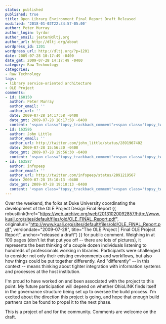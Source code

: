 ```yaml
---
status: published
published: true
title: Open Library Environment Final Report Draft Released
modified: '2018-01-02T22:34:57-05:00'
author: Peter Murray
author_login: lyrdor
author_email: jester@dltj.org
author_url: http://dltj.org/about
wordpress_id: 1201
wordpress_url: http://dltj.org/?p=1201
date: 2009-07-28 10:17:49 -0400
date_gmt: 2009-07-28 14:17:49 -0400
category: Raw Technology
categories:
- Raw Technology
tags:
- library service-oriented architecture
- OLE Project
comments:
- id: 160150
  author: Peter Murray
  author_email: ''
  author_url: ''
  date: 2009-07-28 14:17:58 -0400
  date_gmt: 2009-07-28 18:17:58 -0400
  content: '<span class="topsy_trackback_comment"><span class="topsy_twitter_username"><span class="topsy_trackback_content">New blog post: Open Library Environment Final Report Draft Released http://bit.ly/BGQAW</span></span>'
- id: 163586
  author: John Little
  author_email: ''
  author_url: http://twitter.com/john_little/status/2891967402
  date: 2009-07-28 15:56:30 -0400
  date_gmt: 2009-07-28 19:56:30 -0400
  content: '<span class="topsy_trackback_comment"><span class="topsy_twitter_username"><span class="topsy_trackback_content">RT @DataG: New blog post: Open Library Environment Final Report Draft Released http://bit.ly/BGQAW</span></span>'
- id: 163587
  author: infopeep
  author_email: ''
  author_url: http://twitter.com/infopeep/status/2891219567
  date: 2009-07-28 15:10:13 -0400
  date_gmt: 2009-07-28 19:10:13 -0400
  content: '<span class="topsy_trackback_comment"><span class="topsy_twitter_username"><span class="topsy_trackback_content">Murray, Peter: Open Library Environment Final Report Draft Released http://snipurl.com/o50yv</span></span>'
---
```

Over the weekend, the folks at Duke University coordinating the development of the OLE Project Design Final Report {{ robustlink(href="https://web.archive.org/web/20131020092857/http://www.kuali.org/sites/default/files/old/OLE_FINAL_Report.pdf", originalurl="http://www.kuali.org/sites/default/files/old/OLE_FINAL_Report.pdf", versiondate="2009-07-28", title="The OLE Project | Final OLE Project Report", anchor="released a draft") }} for public comment.  Weighing in at 100 pages (don't let that put you off -- there are lots of pictures), it represents the best thinking of a couple dozen individuals listening to hundreds of professionals working in libraries.  Participants were challenged to consider not only their existing environments and workflows, but also how things could be put together differently.  And "differently" -- in this context -- means thinking about  tighter integration with information systems and processes at the host institution.

I'm proud to have worked on and been associated with the project to this point.  My future participation will depend on whether OhioLINK finds itself in the governance structure being set up to oversee the build process.  I'm excited about the direction this project is going, and hope that enough build partners can be found to propel it to the next phase.

This is a project of and for the community.  Comments are welcome on the draft.

